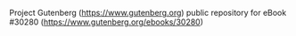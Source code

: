 Project Gutenberg (https://www.gutenberg.org) public repository for eBook #30280 (https://www.gutenberg.org/ebooks/30280)
